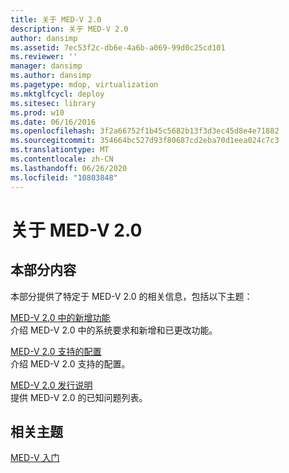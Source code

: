 ```yaml
---
title: 关于 MED-V 2.0
description: 关于 MED-V 2.0
author: dansimp
ms.assetid: 7ec53f2c-db6e-4a6b-a069-99d0c25cd101
ms.reviewer: ''
manager: dansimp
ms.author: dansimp
ms.pagetype: mdop, virtualization
ms.mktglfcycl: deploy
ms.sitesec: library
ms.prod: w10
ms.date: 06/16/2016
ms.openlocfilehash: 3f2a66752f1b45c5682b13f3d3ec45d8e4e71882
ms.sourcegitcommit: 354664bc527d93f80687cd2eba70d1eea024c7c3
ms.translationtype: MT
ms.contentlocale: zh-CN
ms.lasthandoff: 06/26/2020
ms.locfileid: "10803848"
---
```

# 关于 MED-V 2.0


## 本部分内容


本部分提供了特定于 MED-V 2.0 的相关信息，包括以下主题：

<a href="" id="what-s-new-in-med-v-2-0"></a>[MED-V 2.0 中的新增功能](whats-new-in-med-v-20.md)  
介绍 MED-V 2.0 中的系统要求和新增和已更改功能。

<a href="" id="med-v-2-0-supported-configurations"></a>[MED-V 2.0 支持的配置](med-v-20-supported-configurations.md)  
介绍 MED-V 2.0 支持的配置。

<a href="" id="med-v-2-0-release-notes"></a>[MED-V 2.0 发行说明](med-v-20-release-notes.md)  
提供 MED-V 2.0 的已知问题列表。

## 相关主题


[MED-V 入门](getting-started-with-med-vmedv2.md)

 

 





